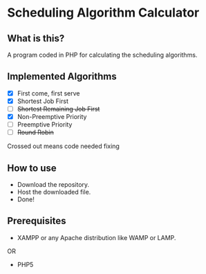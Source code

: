 # Scheduling Algorithm Calculator

## What is this?
A program coded in PHP for calculating the scheduling algorithms.

## Implemented Algorithms
- [X] First come, first serve
- [X] Shortest Job First
- [ ] ~~Shortest Remaining Job First~~
- [X] Non-Preemptive Priority
- [ ] Preemptive Priority
- [ ] ~~Round Robin~~

Crossed out means code needed fixing


## How to use
- Download the repository.
- Host the downloaded file.
- Done!

## Prerequisites
- XAMPP or any Apache distribution like WAMP or LAMP.

OR
- PHP5
